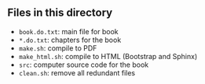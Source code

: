 ## Files in this directory

 * `book.do.txt`: main file for book
 * `*.do.txt`: chapters for the book
 * `make.sh`: compile to PDF
 * `make_html.sh`: compile to HTML (Bootstrap and Sphinx)
 * `src`: computer source code for the book
 * `clean.sh`: remove all redundant files
